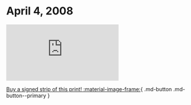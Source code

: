 # April 4, 2008

![](https://www.achewood.com/comic.php?date=04042008)

[Buy a signed strip of this print! :material-image-frame:](https://achewood-holiday-pop-up.myshopify.com/products/strip#04042008){ .md-button .md-button--primary }
